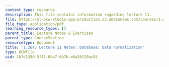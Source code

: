 ```yaml
---
content_type: resource
description: This file contains information regarding lecture 11.
file: https://ol-ocw-studio-app-production.s3.amazonaws.com/courses/1-264j-database-internet-and-systems-integration-technologies-fall-2013/1b7d13903f410ba76b7be6a26f29ac93_MIT1_264JF13_lect_11.pdf
file_type: application/pdf
learning_resource_types: []
parent_title: Lecture Notes & Exercises
parent_type: CourseSection
resourcetype: Document
title: '1.264J Lecture 11 Notes: Database: Data normalization'
type: OCWFile
uid: 1b7d1390-3f41-0ba7-6b7b-e6a26f29ac93
---
```

